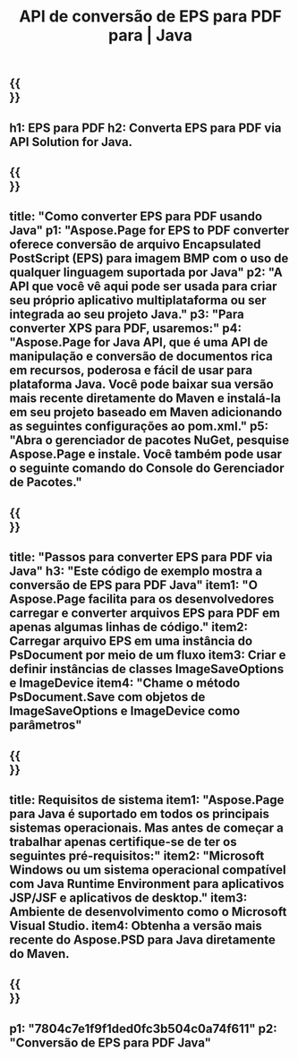 ﻿---
translation: true
template: /_templates/_conversion-child-java.md
title: API de conversão de EPS para PDF para | Java
url: /java/conversion/eps-to-pdf/
description: Exemplo de código de conversão Java para formato EPS para arquivo PDF. Use este código de exemplo para converter EPS em PDF em qualquer aplicativo baseado em Java Web ou Desktop.
informat: EPS
outformat: PDF
otherformats: XPS PS
---

{{<section banner>}}
---
h1: EPS para PDF
h2: Converta EPS para PDF via API Solution for Java.
---

{{<section overview>}}
---
title: "Como converter EPS para PDF usando Java"
p1: "Aspose.Page for EPS to PDF converter oferece conversão de arquivo Encapsulated PostScript (EPS) para imagem BMP com o uso de qualquer linguagem suportada por Java"
p2: "A API que você vê aqui pode ser usada para criar seu próprio aplicativo multiplataforma ou ser integrada ao seu projeto Java."
p3: "Para converter XPS para PDF, usaremos:"
p4: "Aspose.Page for Java API, que é uma API de manipulação e conversão de documentos rica em recursos, poderosa e fácil de usar para plataforma Java. Você pode baixar sua versão mais recente diretamente do Maven e instalá-la em seu projeto baseado em Maven adicionando as seguintes configurações ao pom.xml."
p5: "Abra o gerenciador de pacotes NuGet, pesquise Aspose.Page e instale. Você também pode usar o seguinte comando do Console do Gerenciador de Pacotes."
---

{{<section feature1>}}
---
title: "Passos para converter EPS para PDF via Java"
h3: "Este código de exemplo mostra a conversão de EPS para PDF Java"
item1: "O Aspose.Page facilita para os desenvolvedores carregar e converter arquivos EPS para PDF em apenas algumas linhas de código."
item2: Carregar arquivo EPS em uma instância do PsDocument por meio de um fluxo
item3: Criar e definir instâncias de classes ImageSaveOptions e ImageDevice
item4: "Chame o método PsDocument.Save com objetos de ImageSaveOptions e ImageDevice como parâmetros"
---

{{<section feature2>}}
---
title: Requisitos de sistema
item1: "Aspose.Page para Java é suportado em todos os principais sistemas operacionais. Mas antes de começar a trabalhar apenas certifique-se de ter os seguintes pré-requisitos:"
item2: "Microsoft Windows ou um sistema operacional compatível com Java Runtime Environment para aplicativos JSP/JSF e aplicativos de desktop."
item3: Ambiente de desenvolvimento como o Microsoft Visual Studio.
item4: Obtenha a versão mais recente do Aspose.PSD para Java diretamente do Maven.
---

{{<section gist>}}
---
p1: "7804c7e1f9f1ded0fc3b504c0a74f611"
p2: "Conversão de EPS para PDF Java"
---
